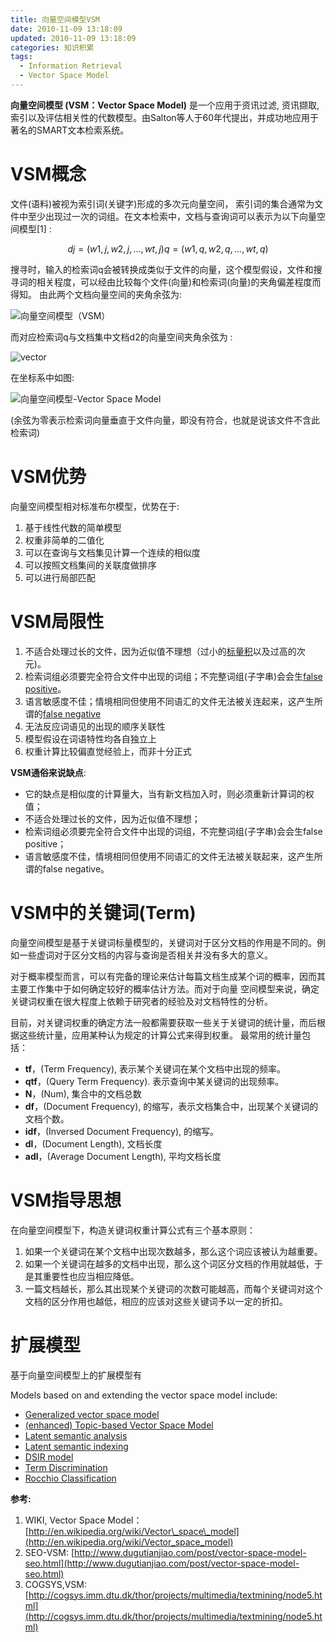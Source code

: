 ```yaml
---
title: 向量空间模型VSM
date: 2010-11-09 13:18:09
updated: 2010-11-09 13:18:09
categories: 知识积累
tags:
  - Information Retrieval
  - Vector Space Model
---
```


**向量空间模型 (VSM：Vector Space Model)** 是一个应用于资讯过滤, 资讯撷取, 索引以及评估相关性的代数模型。由Salton等人于60年代提出，并成功地应用于著名的SMART文本检索系统。

<!-- more -->

# VSM概念

文件(语料)被视为索引词(关键字)形成的多次元向量空间， 索引词的集合通常为文件中至少出现过一次的词组。在文本检索中，文档与查询词可以表示为以下向量空间模型[1] :

```math
dj = (w1,j,w2,j,...,wt,j)

q = (w1,q,w2,q,...,wt,q)
```

搜寻时，输入的检索词q会被转换成类似于文件的向量，这个模型假设，文件和搜寻词的相关程度，可以经由比较每个文件(向量)和检索词(向量)的夹角偏差程度而得知。 由此两个文档向量空间的夹角余弦为:

![向量空间模型（VSM）](https://ws2.sinaimg.cn/large/006tNbRwly1fynz2hn4byj304s01pmwx.jpg)

而对应检索词q与文档集中文档d2的向量空间夹角余弦为 :

![vector](https://ws1.sinaimg.cn/large/006tNbRwly1fynz2tu1ddj304k01umwx.jpg)

在坐标系中如图:

![向量空间模型-Vector Space Model](https://ws4.sinaimg.cn/large/006tNbRwly1fynz35rqdlj306805emx1.jpg)

(余弦为零表示检索词向量垂直于文件向量，即没有符合，也就是说该文件不含此检索词)

# VSM优势

向量空间模型相对标准布尔模型，优势在于:

1. 基于线性代数的简单模型
2. 权重非简单的二值化
3. 可以在查询与文档集见计算一个连续的相似度
4. 可以按照文档集间的关联度做排序
5. 可以进行局部匹配

# VSM局限性

1. 不适合处理过长的文件，因为近似值不理想（过小的[标量积](http://zh.wikipedia.org/zh-cn/%E6%A0%87%E9%87%8F%E7%A7%AF)以及过高的次元)。
2. 检索词组必须要完全符合文件中出现的词组；不完整词组(子字串)会会生[false positive](http://zh.wikipedia.org/w/index.php?title=False_positive&action=edit&redlink=1)。
3. 语言敏感度不佳；情境相同但使用不同语汇的文件无法被关连起来，这产生所谓的[false negative](http://zh.wikipedia.org/w/index.php?title=False_negative&action=edit&redlink=1)
4. 无法反应词语见的出现的顺序关联性
5. 模型假设在词语特性均各自独立上
6. 权重计算比较偏直觉经验上，而非十分正式

**VSM通俗来说缺点**:

* 它的缺点是相似度的计算量大，当有新文档加入时，则必须重新计算词的权值；
* 不适合处理过长的文件，因为近似值不理想；
* 检索词组必须要完全符合文件中出现的词组，不完整词组(子字串)会会生false positive；
* 语言敏感度不佳，情境相同但使用不同语汇的文件无法被关联起来，这产生所谓的false negative。

# VSM中的关键词(Term)

向量空间模型是基于关键词标量模型的，关键词对于区分文档的作用是不同的。例如一些虚词对于区分文档的内容与查询是否相关并没有多大的意义。

对于概率模型而言，可以有完备的理论来估计每篇文档生成某个词的概率，因而其主要工作集中于如何确定较好的概率估计方法。而对于向量 空间模型来说，确定关键词权重在很大程度上依赖于研究者的经验及对文档特性的分析。

目前，对关键词权重的确定方法一般都需要获取一些关于关键词的统计量，而后根据这些统计量，应用某种认为规定的计算公式来得到权重。 最常用的统计量包括：

* **tf**，(Term Frequency), 表示某个关键词在某个文档中出现的频率。
* **qtf**，(Query Term Frequency). 表示查询中某关键词的出现频率。
* **N**，(Num), 集合中的文档总数
* **df**，(Document Frequency), 的缩写，表示文档集合中，出现某个关键词的文档个数。
* **idf**，(Inversed Document Frequency), 的缩写。
* **dl**，(Document Length), 文档长度
* **adl**，(Average Document Length), 平均文档长度

# VSM指导思想

在向量空间模型下，构造关键词权重计算公式有三个基本原则：

1. 如果一个关键词在某个文档中出现次数越多，那么这个词应该被认为越重要。
2. 如果一个关键词在越多的文档中出现，那么这个词区分文档的作用就越低，于是其重要性也应当相应降低。
3. 一篇文档越长，那么其出现某个关键词的次数可能越高，而每个关键词对这个文档的区分作用也越低，相应的应该对这些关键词予以一定的折扣。

# 扩展模型

基于向量空间模型上的扩展模型有

Models based on and extending the vector space model include:

* [Generalized vector space model](http://en.wikipedia.org/wiki/Generalized_vector_space_model)
* [(enhanced) Topic-based Vector Space Model](http://en.wikipedia.org/wiki/Topic-based_vector_space_model)
* [Latent semantic analysis](http://en.wikipedia.org/wiki/Latent_semantic_analysis)
* [Latent semantic indexing](http://en.wikipedia.org/wiki/Latent_semantic_indexing)
* [DSIR model](http://en.wikipedia.org/w/index.php?title=DSIR_model&action=edit&redlink=1)
* [Term Discrimination](http://en.wikipedia.org/wiki/Term_Discrimination)
* [Rocchio Classification](http://en.wikipedia.org/wiki/Rocchio_Classification)

**参考:**

1. WIKI, Vector Space Model：[http://en.wikipedia.org/wiki/Vector\_space\_model](http://en.wikipedia.org/wiki/Vector_space_model)
2. SEO-VSM: [http://www.dugutianjiao.com/post/vector-space-model-seo.html](http://www.dugutianjiao.com/post/vector-space-model-seo.html)
3. COGSYS,VSM:[http://cogsys.imm.dtu.dk/thor/projects/multimedia/textmining/node5.html](http://cogsys.imm.dtu.dk/thor/projects/multimedia/textmining/node5.html)